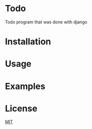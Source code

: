 # Todo
Todo program that was done with django
# Installation
# Usage
# Examples
# License
[MIT](https://choosealicense.com/licenses/mit/)
